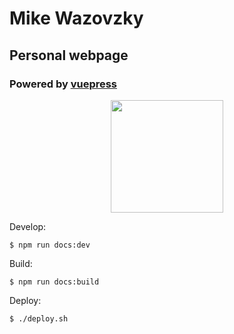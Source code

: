 # Mike Wazovzky
## Personal webpage
### Powered by [vuepress](https://vuepress.vuejs.org)

<p align="center">
  <img width="180px" src="https://vuepress.vuejs.org/hero.png"/>
</p>

Develop:
```
$ npm run docs:dev
```

Build:
```
$ npm run docs:build
```

Deploy:
```
$ ./deploy.sh
```
